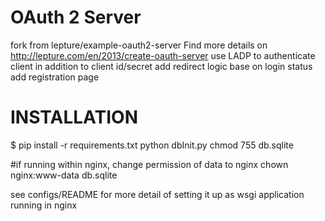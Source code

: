 
# OAuth 2 Server 

fork from lepture/example-oauth2-server Find more details on http://lepture.com/en/2013/create-oauth-server
use LADP to authenticate client in addition to client id/secret
add redirect logic base on login status
add registration page

# INSTALLATION

$ pip install -r requirements.txt
python dbInit.py
chmod 755 db.sqlite

#if running within nginx, change permission of data to nginx 
chown nginx:www-data db.sqlite

see configs/README for more detail of setting it up as wsgi application running in nginx
